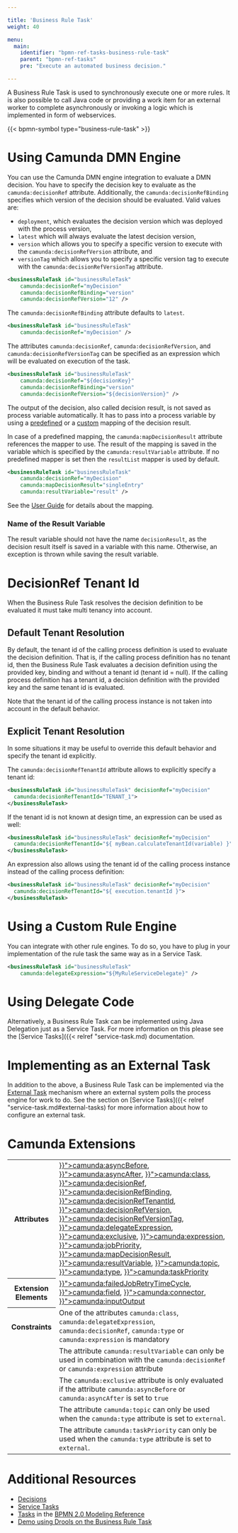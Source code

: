 ```yaml
---

title: 'Business Rule Task'
weight: 40

menu:
  main:
    identifier: "bpmn-ref-tasks-business-rule-task"
    parent: "bpmn-ref-tasks"
    pre: "Execute an automated business decision."

---
```


A Business Rule Task is used to synchronously execute one or more rules. It is also possible to call Java code or providing a work item for an external worker to complete asynchronously or invoking a logic which is implemented in form of webservices.

{{< bpmn-symbol type="business-rule-task" >}}


# Using Camunda DMN Engine

You can use the Camunda DMN engine integration to evaluate a DMN decision. You have
to specify the decision key to evaluate as the `camunda:decisionRef` attribute. Additionally, 
the `camunda:decisionRefBinding` specifies which version of the decision should be evaluated.
Valid values are:

* `deployment`, which evaluates the decision version which was deployed with the process
version,
* `latest` which will always evaluate the latest decision version,
* `version` which allows you to specify a specific version to execute with the `camunda:decisionRefVersion` attribute, and
* `versionTag` which allows you to specify a specific version tag to execute with the `camunda:decisionRefVersionTag` attribute.

```xml
<businessRuleTask id="businessRuleTask"
    camunda:decisionRef="myDecision"
    camunda:decisionRefBinding="version"
    camunda:decisionRefVersion="12" />
```

The `camunda:decisionRefBinding` attribute defaults to `latest`.

```xml
<businessRuleTask id="businessRuleTask"
    camunda:decisionRef="myDecision" />
```

The attributes `camunda:decisionRef`, `camunda:decisionRefVersion`, and `camunda:decisionRefVersionTag` can be specified as
an expression which will be evaluated on execution of the task.

```xml
<businessRuleTask id="businessRuleTask"
    camunda:decisionRef="${decisionKey}"
    camunda:decisionRefBinding="version"
    camunda:decisionRefVersion="${decisionVersion}" />
```

The output of the decision, also called decision result, is not saved as process variable automatically. It has to pass into a process variable by using a [predefined](../../user-guide/process-engine/decisions/bpmn-cmmn.md#predefined-mapping-of-the-decision-result) or a [custom](../../user-guide/process-engine/decisions/bpmn-cmmn.md#custom-mapping-into-process-variables) mapping of the decision result.

In case of a predefined mapping, the `camunda:mapDecisionResult` attribute references the mapper to use. The result of the mapping is saved in the variable which is specified by the `camunda:resultVariable` attribute. If no predefined mapper is set then the `resultList` mapper is used by default.

```xml
<businessRuleTask id="businessRuleTask"
    camunda:decisionRef="myDecision"
    camunda:mapDecisionResult="singleEntry"
    camunda:resultVariable="result" />
```

See the [User Guide](../../user-guide/process-engine/decisions/bpmn-cmmn.md#the-decision-result) for details about the mapping.

### Name of the Result Variable
The result variable should not have the name `decisionResult`, as the decision result itself is saved in a variable with this name. Otherwise, an exception is thrown while saving the result variable.


# DecisionRef Tenant Id

When the Business Rule Task resolves the decision definition to be evaluated it must take multi tenancy into account.

## Default Tenant Resolution
By default, the tenant id of the calling process definition is used to evaluate the decision definition.
That is, if the calling process definition has no tenant id, then the Business Rule Task evaluates a decision definition using the provided key, binding and without a tenant id (tenant id = null).
If the calling process definition has a tenant id, a decision definition with the provided key and the same tenant id is evaluated.

Note that the tenant id of the calling process instance is not taken into account in the default behavior.

## Explicit Tenant Resolution

In some situations it may be useful to override this default behavior and specify the tenant id explicitly.

The `camunda:decisionRefTenantId` attribute allows to explicitly specify a tenant id:

```xml
<businessRuleTask id="businessRuleTask" decisionRef="myDecision"
  camunda:decisionRefTenantId="TENANT_1">
</businessRuleTask>
```

If the tenant id is not known at design time, an expression can be used as well:

```xml
<businessRuleTask id="businessRuleTask" decisionRef="myDecision"
  camunda:decisionRefTenantId="${ myBean.calculateTenantId(variable) }">
</businessRuleTask>
```

An expression also allows using the tenant id of the calling process instance instead of the calling process definition:

```xml
<businessRuleTask id="businessRuleTask" decisionRef="myDecision"
  camunda:decisionRefTenantId="${ execution.tenantId }">
</businessRuleTask>
```

# Using a Custom Rule Engine

You can integrate with other rule engines. To do so, you have to plug in your
implementation of the rule task the same way as in a Service Task.

```xml
<businessRuleTask id="businessRuleTask"
    camunda:delegateExpression="${MyRuleServiceDelegate}" />
```


# Using Delegate Code

Alternatively, a Business Rule Task can be implemented using Java Delegation just as a Service Task. For more
information on this please see the [Service Tasks]({{< relref "service-task.md) documentation.


# Implementing as an External Task

In addition to the above, a Business Rule Task can be implemented via the [External Task](../../user-guide/process-engine/external-tasks.md) mechanism where an external system polls the process engine for work to do. See the section on [Service Tasks]({{< relref "service-task.md#external-tasks) for more information about how to configure an external task.


# Camunda Extensions

<table class="table table-striped">
  <tr>
    <th>Attributes</th>
    <td>
      <a href="../../reference/bpmn20/custom-extensions/extension-attributes.md#asyncbefore" >}}">camunda:asyncBefore</a>,
      <a href="../../reference/bpmn20/custom-extensions/extension-attributes.md#asyncafter" >}}">camunda:asyncAfter</a>,
      <a href="../../reference/bpmn20/custom-extensions/extension-attributes.md#class" >}}">camunda:class</a>,
      <a href="../../reference/bpmn20/custom-extensions/extension-attributes.md#decisionref" >}}">camunda:decisionRef</a>,
      <a href="../../reference/bpmn20/custom-extensions/extension-attributes.md#decisionrefbinding" >}}">camunda:decisionRefBinding</a>,
      <a href="../../reference/bpmn20/custom-extensions/extension-attributes.md#decisionreftenantid" >}}">camunda:decisionRefTenantId</a>,
      <a href="../../reference/bpmn20/custom-extensions/extension-attributes.md#decisionrefversion" >}}">camunda:decisionRefVersion</a>,
      <a href="../../reference/bpmn20/custom-extensions/extension-attributes.md#decisionrefversiontag" >}}">camunda:decisionRefVersionTag</a>,
      <a href="../../reference/bpmn20/custom-extensions/extension-attributes.md#delegateexpression" >}}">camunda:delegateExpression</a>,
      <a href="../../reference/bpmn20/custom-extensions/extension-attributes.md#exclusive" >}}">camunda:exclusive</a>,
      <a href="../../reference/bpmn20/custom-extensions/extension-attributes.md#expression" >}}">camunda:expression</a>,
      <a href="../../reference/bpmn20/custom-extensions/extension-attributes.md#jobpriority" >}}">camunda:jobPriority</a>,
      <a href="../../reference/bpmn20/custom-extensions/extension-attributes.md#mapdecisionresult" >}}">camunda:mapDecisionResult</a>,
      <a href="../../reference/bpmn20/custom-extensions/extension-attributes.md#resultvariable" >}}">camunda:resultVariable</a>,
      <a href="../../reference/bpmn20/custom-extensions/extension-attributes.md#topic" >}}">camunda:topic</a>,
      <a href="../../reference/bpmn20/custom-extensions/extension-attributes.md#type" >}}">camunda:type</a>,
      <a href="../../reference/bpmn20/custom-extensions/extension-attributes.md#taskpriority" >}}">camunda:taskPriority</a>
    </td>
  </tr>
  <tr>
    <th>Extension Elements</th>
    <td>
      <a href="../../reference/bpmn20/custom-extensions/extension-elements.md#failedjobretrytimecycle" >}}">camunda:failedJobRetryTimeCycle</a>,
      <a href="../../reference/bpmn20/custom-extensions/extension-elements.md#field" >}}">camunda:field</a>,
      <a href="../../reference/bpmn20/custom-extensions/extension-elements.md#connector" >}}">camunda:connector</a>,
      <a href="../../reference/bpmn20/custom-extensions/extension-elements.md#inputoutput" >}}">camunda:inputOutput</a>
    </td>
  </tr>
  <tr>
    <th>Constraints</th>
    <td>
      One of the attributes <code>camunda:class</code>, <code>camunda:delegateExpression</code>, <code>camunda:decisionRef</code>,
      <code>camunda:type</code> or <code>camunda:expression</code> is mandatory
    </td>
  </tr>
  <tr>
    <td></td>
    <td>
      The attribute <code>camunda:resultVariable</code> can only be used in combination with the
      <code>camunda:decisionRef</code> or <code>camunda:expression</code> attribute
    </td>
  </tr>
  <tr>
    <td></td>
    <td>
      The <code>camunda:exclusive</code> attribute is only evaluated if the attribute
      <code>camunda:asyncBefore</code> or <code>camunda:asyncAfter</code> is set to <code>true</code>
    </td>
  </tr>
  <tr>
    <td></td>
    <td>
      The attribute <code>camunda:topic</code> can only be used when the <code>camunda:type</code> attribute is set to <code>external</code>.
    </td>
  </tr>
  <tr>
    <td></td>
    <td>
      The attribute <code>camunda:taskPriority</code> can only be used when the <code>camunda:type</code> attribute is set to <code>external</code>.
    </td>
  </tr>
</table>


# Additional Resources

* [Decisions](../../user-guide/process-engine/decisions/_index.md)
* [Service Tasks](../../reference/bpmn20/tasks/service-task.md)
* [Tasks](http://camunda.org/bpmn/reference.html#activities-task) in the [BPMN 2.0 Modeling Reference](http://camunda.org/bpmn/reference.html)
* [Demo using Drools on the Business Rule Task](https://github.com/camunda/camunda-consulting/tree/master/one-time-examples/order-confirmation-rules)
